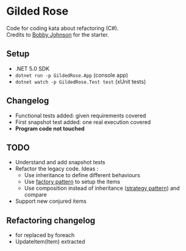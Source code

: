 # Gilded Rose

Code for coding kata about refactoring (C#).  
Credits to [Bobby Johnson](https://github.com/notmyself/GildedRose) for the starter.

## Setup

- .NET 5.0 SDK
- `dotnet run -p GildedRose.App` (console app)
- `dotnet watch -p GildedRose.Test test` (xUnit tests)

## Changelog

- Functional tests added: given requirements covered
- First snapshot test added: one real execution covered
- **Program code not touched**

## TODO

- Understand and add snapshot tests
- Refactor the legacy code. Ideas :
    - Use inheritance to define different behaviours
    - Use [factory pattern](https://refactoring.guru/design-patterns/factory-method) to setup the items
    - Use composition instead of inheritance ([strategy pattern](https://refactoring.guru/design-patterns/strategy)) and compare
- Support new conjured items

## Refactoring changelog

- for replaced by foreach
- UpdateItem(Item) extracted